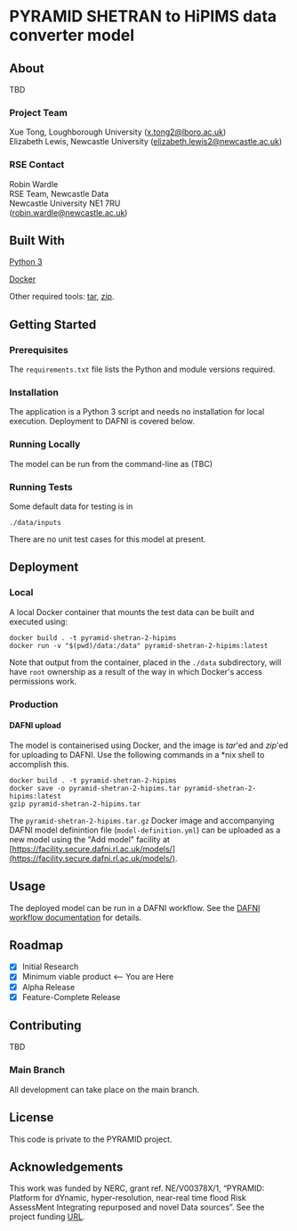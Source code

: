 # PYRAMID SHETRAN to HiPIMS data converter model

## About
TBD

### Project Team
Xue Tong, Loughborough University ([x.tong2@lboro.ac.uk](mailto:x.tong2@lboro.ac.uk))  
Elizabeth Lewis, Newcastle University  ([elizabeth.lewis2@newcastle.ac.uk](mailto:elizabeth.lewis2@newcastle.ac.uk))  

### RSE Contact
Robin Wardle  
RSE Team, Newcastle Data  
Newcastle University NE1 7RU  
([robin.wardle@newcastle.ac.uk](mailto:robin.wardle@newcastle.ac.uk))  

## Built With

[Python 3](https://www.python.org)  

[Docker](https://www.docker.com)  

Other required tools: [tar](https://www.unix.com/man-page/linux/1/tar/), [zip](https://www.unix.com/man-page/linux/1/gzip/).

## Getting Started

### Prerequisites
The `requirements.txt` file lists the Python and module versions required.

### Installation
The application is a Python 3 script and needs no installation for local execution. Deployment to DAFNI is covered below.

### Running Locally
The model can be run from the command-line as (TBC)


### Running Tests
Some default data for testing is in

```
./data/inputs
```

There are no unit test cases for this model at present.

## Deployment

### Local
A local Docker container that mounts the test data can be built and executed using:

```
docker build . -t pyramid-shetran-2-hipims
docker run -v "$(pwd)/data:/data" pyramid-shetran-2-hipims:latest
```

Note that output from the container, placed in the `./data` subdirectory, will have `root` ownership as a result of the way in which Docker's access permissions work.

### Production
#### DAFNI upload
The model is containerised using Docker, and the image is _tar_'ed and _zip_'ed for uploading to DAFNI. Use the following commands in a *nix shell to accomplish this.

```
docker build . -t pyramid-shetran-2-hipims
docker save -o pyramid-shetran-2-hipims.tar pyramid-shetran-2-hipims:latest
gzip pyramid-shetran-2-hipims.tar
```

The `pyramid-shetran-2-hipims.tar.gz` Docker image and accompanying DAFNI model definintion file (`model-definition.yml`) can be uploaded as a new model using the "Add model" facility at [https://facility.secure.dafni.rl.ac.uk/models/](https://facility.secure.dafni.rl.ac.uk/models/).

## Usage
The deployed model can be run in a DAFNI workflow. See the [DAFNI workflow documentation](https://docs.secure.dafni.rl.ac.uk/docs/how-to/how-to-create-a-workflow) for details.

## Roadmap
- [x] Initial Research  
- [x] Minimum viable product <-- You are Here  
- [x] Alpha Release  
- [x] Feature-Complete Release  

## Contributing
TBD

### Main Branch
All development can take place on the main branch. 

## License
This code is private to the PYRAMID project.

## Acknowledgements
This work was funded by NERC, grant ref. NE/V00378X/1, “PYRAMID: Platform for dYnamic, hyper-resolution, near-real time flood Risk AssessMent Integrating repurposed and novel Data sources”. See the project funding [URL](https://gtr.ukri.org/projects?ref=NE/V00378X/1).

